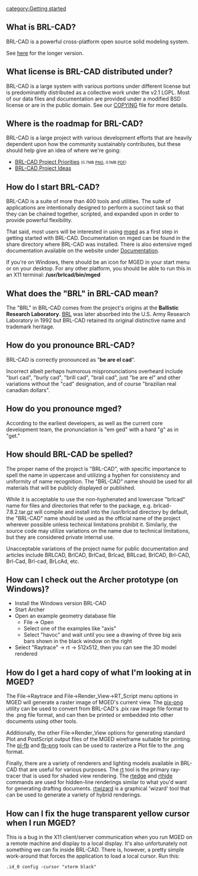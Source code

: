 [category:Getting started](category:Getting_started.md)

## What is BRL-CAD?

BRL-CAD is a powerful cross-platform open source solid modeling system.

See [here](https://en.wikipedia.org/wiki/BRL-CAD) for the longer
version.

## What license is BRL-CAD distributed under?

BRL-CAD is a large system with various portions under different license
but is predominantly distributed as a collective work under the v2.1
LGPL. Most of our data files and documentation are provided under a
modified BSD license or are in the public domain. See our
[COPYING](http://brlcad.svn.sourceforge.net/svnroot/brlcad/brlcad/trunk/COPYING)
file for more details.

## Where is the roadmap for BRL-CAD?

BRL-CAD is a large project with various development efforts that are
heavily dependent upon how the community sustainably contributes, but
these should help give an idea of where we're going:

-   [BRL-CAD Project
    Priorities](http://brlcad.org/BRL-CAD_Priorities.png)
    <span style="font-size:0.75em;">(0.7MB
    [PNG](http://brlcad.org/BRL-CAD_Priorities.png), 0.1MB
    [PDF](http://brlcad.org/BRL-CAD_Priorities.pdf))</span>
-   [BRL-CAD Project Ideas](http://brlcad.org/~sean/ideas.html)

## How do I start BRL-CAD?

BRL-CAD is a suite of more than 400 tools and utilities. The suite of
applications are intentionally designed to perform a succinct task so
that they can be chained together, scripted, and expanded upon in order
to provide powerful flexibility.

That said, most users will be interested in using
[mged](Mged.md) as a first step in getting started with BRL-CAD.
Documentation on mged can be found in the share directory where BRL-CAD
was installed. There is also extensive mged documentation available on
the website under [Documentation](Documentation.md).

If you're on Windows, there should be an icon for MGED in your start
menu or on your desktop. For any other platform, you should be able to
run this in an X11 terminal: **/usr/brlcad/bin/mged**

## What does the "BRL" in BRL-CAD mean?

The "BRL" in BRL-CAD comes from the project's origins at the **Ballistic
Research Laboratory**.
[BRL](http://en.wikipedia.org/wiki/Ballistic_Research_Laboratory) was
later absorbed into the U.S. Army Research Laboratory in 1992 but
BRL-CAD retained its original distinctive name and trademark heritage.

## How do you pronounce BRL-CAD?

BRL-CAD is correctly pronounced as "**be are el cad**".

Incorrect albeit perhaps humorous mispronunciations overheard include
"burl cad", "burly cad", "brill cad", "brail cad", just "be are el" and
other variations without the "cad" designation, and of course "brazilian
real canadian dollars".

## How do you pronounce mged?

According to the earliest developers, as well as the current core
development team, the pronunciation is "em ged" with a hard "g" as in
"get."

## How should BRL-CAD be spelled?

The proper name of the project is "BRL-CAD", with specific importance to
spell the name in uppercase and utilizing a hyphen for consistency and
uniformity of name recognition. The "BRL-CAD" name should be used for
all materials that will be publicly displayed or published.

While it is acceptable to use the non-hyphenated and lowercase "brlcad"
name for files and directories that refer to the package, e.g.
brlcad-7.8.2.tar.gz will compile and install into the /usr/brlcad
directory by default, the "BRL-CAD" name should be used as the official
name of the project wherever possible unless technical limitations
prohibit it. Similarly, the source code may utilize variations on the
name due to technical limitations, but they are considered private
internal use.

Unacceptable variations of the project name for public documentation and
articles include BRLCAD, BrlCAD, BrlCad, Brlcad, BRLcad, BrlCAD,
Brl-CAD, Brl-Cad, Brl-cad, BrLcAd, etc.

## How can I check out the Archer prototype (on Windows)?

-   Install the Windows version BRL-CAD
-   Start Archer
-   Open an example geometry database file
    -   File -&gt; Open
    -   Select one of the examples like "axis"
    -   Select "havoc" and wait until you see a drawing of three big
        axis bars shown in the black window on the right
-   Select "Raytrace" -&gt; rt -&gt; 512x512, then you can see the 3D
    model rendered

## How do I get a hard copy of what I'm looking at in MGED?

The File-&gt;Raytrace and File-&gt;Render_View-&gt;RT_Script menu
options in MGED will generate a raster image of MGED's current view. The
[pix-png](Pix-png.md) utility can be used to convert from
BRL-CAD's .pix raw image file format to the .png file format, and can
then be printed or embedded into other documents using other tools.

Additionally, the other File-&gt;Render_View options for generating
standard Plot and PostScript output files of the MGED wireframe suitable
for printing. The [pl-fb](Pl-fb.md) and
[fb-png](Fb-png.md) tools can be used to rasterize a Plot file
to the .png format.

Finally, there are a variety of renderers and lighting models available
in BRL-CAD that are useful for various purposes. The [rt](Rt.md)
tool is the primary ray-tracer that is used for shaded view rendering.
The [rtedge](Rtedge.md) and [rthide](Rthide.md) commands
are used for hidden-line renderings similar to what you'd want for
generating drafting documents. [rtwizard](rtwizard.md) is a
graphical 'wizard' tool that can be used to generate a variety of hybrid
renderings.

## How can I fix the huge transparent yellow cursor when I run MGED?

This is a bug in the X11 client/server communication when you run MGED
on a remote machine and display to a local display. It's also
unfortunately not something we can fix inside BRL-CAD. There is,
however, a pretty simple work-around that forces the application to load
a local cursor. Run this:

`.id_0 config -cursor "xterm black"`

